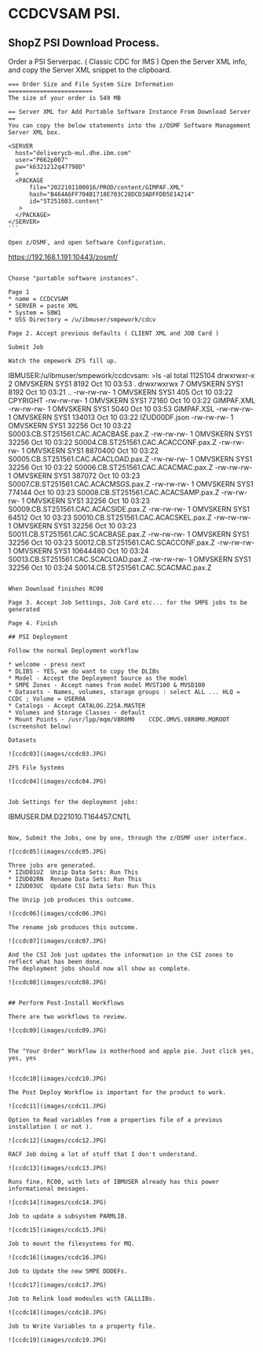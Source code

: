 # CCDCVSAM PSI.


## ShopZ PSI Download Process.

Order a PSI Serverpac. ( Classic CDC for IMS )
Open the Server XML info, and copy the Server XML snippet to the clipboard.

```
=== Order Size and File System Size Information ========================
The size of your order is 549 MB                                        
                                                                        
== Server XML for Add Portable Software Instance From Download Server ==
You can copy the below statements into the z/OSMF Software Management   
Server XML box.                                                         
                                                                        
<SERVER                                                                 
  host="deliverycb-mul.dhe.ibm.com"                                     
  user="P662p007"                                                       
  pw="k6321212q47798D"                                                  
  >                                                                     
  <PACKAGE                                                              
      file="2022101100016/PROD/content/GIMPAF.XML"                      
      hash="B464A6FF704B1718E703C28DCD3ADFFDD5E14214"                   
      id="ST251603.content"                                             
   >                                                                    
  </PACKAGE>                                                            
</SERVER>                                                               ```

Open z/OSMF, and open Software Configuration.

```
https://192.168.1.191:10443/zosmf/ 
```

Choose "portable software instances".

Page 1
* name = CCDCVSAM 
* SERVER = paste XML
* System = S0W1
* USS Directory = /u/ibmuser/smpework/cdcv

Page 2. Accept previous defaults ( CLIENT XML and JOB Card ) 

Submit Job

Watch the smpework ZFS fill up.

```
IBMUSER:/u/ibmuser/smpework/ccdcvsam: >ls -al
total 1125104
drwxrwxr-x   2 OMVSKERN SYS1        8192 Oct 10 03:53 .
drwxrwxrwx   7 OMVSKERN SYS1        8192 Oct 10 03:21 ..
-rw-rw-rw-   1 OMVSKERN SYS1         405 Oct 10 03:22 CPYRIGHT
-rw-rw-rw-   1 OMVSKERN SYS1       72160 Oct 10 03:22 GIMPAF.XML
-rw-rw-rw-   1 OMVSKERN SYS1        5040 Oct 10 03:53 GIMPAF.XSL
-rw-rw-rw-   1 OMVSKERN SYS1      134013 Oct 10 03:22 IZUD00DF.json
-rw-rw-rw-   1 OMVSKERN SYS1       32256 Oct 10 03:22 S0003.CB.ST251561.CAC.ACACBASE.pax.Z
-rw-rw-rw-   1 OMVSKERN SYS1       32256 Oct 10 03:22 S0004.CB.ST251561.CAC.ACACCONF.pax.Z
-rw-rw-rw-   1 OMVSKERN SYS1     8870400 Oct 10 03:22 S0005.CB.ST251561.CAC.ACACLOAD.pax.Z
-rw-rw-rw-   1 OMVSKERN SYS1       32256 Oct 10 03:22 S0006.CB.ST251561.CAC.ACACMAC.pax.Z
-rw-rw-rw-   1 OMVSKERN SYS1      387072 Oct 10 03:23 S0007.CB.ST251561.CAC.ACACMSGS.pax.Z
-rw-rw-rw-   1 OMVSKERN SYS1      774144 Oct 10 03:23 S0008.CB.ST251561.CAC.ACACSAMP.pax.Z
-rw-rw-rw-   1 OMVSKERN SYS1       32256 Oct 10 03:23 S0009.CB.ST251561.CAC.ACACSIDE.pax.Z
-rw-rw-rw-   1 OMVSKERN SYS1       64512 Oct 10 03:23 S0010.CB.ST251561.CAC.ACACSKEL.pax.Z
-rw-rw-rw-   1 OMVSKERN SYS1       32256 Oct 10 03:23 S0011.CB.ST251561.CAC.SCACBASE.pax.Z
-rw-rw-rw-   1 OMVSKERN SYS1       32256 Oct 10 03:23 S0012.CB.ST251561.CAC.SCACCONF.pax.Z
-rw-rw-rw-   1 OMVSKERN SYS1     10644480 Oct 10 03:24 S0013.CB.ST251561.CAC.SCACLOAD.pax.Z
-rw-rw-rw-   1 OMVSKERN SYS1       32256 Oct 10 03:24 S0014.CB.ST251561.CAC.SCACMAC.pax.Z
```

When Download finishes RC00

Page 3. Accept Job Settings, Job Card etc... for the SMPE jobs to be generated

Page 4. Finish

## PSI Deployment

Follow the normal Deployment workflow
  
* welcome - press next
* DLIBS - YES, we do want to copy the DLIBs
* Model - Accept the Deployment Source as the model
* SMPE Zones - Accept names from model MVST100 & MVSD100
* Datasets - Names, volumes, storage groups : select ALL ... HLQ = CCDC ; Volume = USER0A
* Catalogs - Accept CATALOG.Z25A.MASTER
* Volumes and Storage Classes - default
* Mount Points - /usr/lpp/mqm/V8R0M0	CCDC.OMVS.V8R0M0.MQROOT  (screenshot below)

Datasets

![ccdc03](images/ccdc03.JPG) 

ZFS File Systems

![ccdc04](images/ccdc04.JPG)


Job Settings for the deployment jobs:

```
IBMUSER.DM.D221010.T164457.CNTL
```

Now, Submit the Jobs, one by one, through the z/OSMF user interface.

![ccdc05](images/ccdc05.JPG)

Three jobs are generated.
* IZUD01UZ	Unzip Data Sets: Run This
* IZUD02RN	Rename Data Sets: Run This
* IZUD03UC	Update CSI Data Sets: Run This  

The Unzip job produces this outcome.

![ccdc06](images/ccdc06.JPG)

The rename job produces this outcome.

![ccdc07](images/ccdc07.JPG)

And the CSI Job just updates the information in the CSI zones to reflect what has been done.
The deployment jobs should now all show as complete.

![ccdc08](images/ccdc08.JPG)


## Perform Post-Install Workflows

There are two workflows to review.

![ccdc09](images/ccdc09.JPG)


The "Your Order" Workflow is motherhood and apple pie. Just click yes, yes, yes


![ccdc10](images/ccdc10.JPG)

The Post Deploy Workflow is important for the product to work.

![ccdc11](images/ccdc11.JPG)

Option to Read variables from a properties file of a previous installation ( or not ).

![ccdc12](images/ccdc12.JPG)

RACF Job doing a lot of stuff that I don't understand.

![ccdc13](images/ccdc13.JPG)

Runs fine, RC00, with lots of IBMUSER already has this power informational messages.

![ccdc14](images/ccdc14.JPG)

Job to update a subsystem PARMLIB.

![ccdc15](images/ccdc15.JPG) 

Job to mount the filesystems for MQ.

![ccdc16](images/ccdc16.JPG)

Job to Update the new SMPE DDDEFs.

![ccdc17](images/ccdc17.JPG)

Job to Relink load modeules with CALLLIBs.

![ccdc18](images/ccdc18.JPG)

Job to Write Variables to a property file.

![ccdc19](images/ccdc19.JPG)




